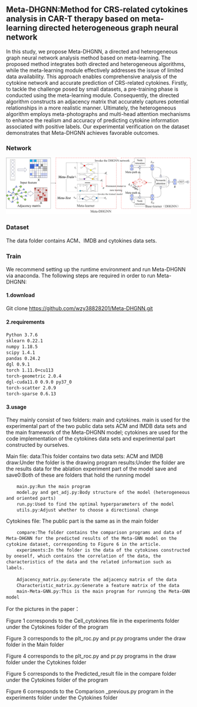 ## Meta-DHGNN:Method for CRS-related cytokines analysis in CAR-T therapy based on meta-learning directed heterogeneous graph neural network

In this study, we propose Meta-DHGNN, a directed and heterogeneous graph neural network analysis method based on meta-learning. The proposed method integrates both directed and heterogeneous algorithms, while the meta-learning module effectively addresses the issue of limited data availability. This approach enables comprehensive analysis of the cytokine network and accurate prediction of CRS-related cytokines. Firstly, to tackle the challenge posed by small datasets, a pre-training phase is conducted using the meta-learning module. Consequently, the directed algorithm constructs an adjacency matrix that accurately captures potential relationships in a more realistic manner. Ultimately, the heterogeneous algorithm employs meta-photographs and multi-head attention mechanisms to enhance the realism and accuracy of predicting cytokine information associated with positive labels. Our experimental verification on the dataset demonstrates that Meta-DHGNN achieves favorable outcomes.

### Network

![img](https://github.com/wzy38828201/Meta-DHGNN/blob/master/network.png)

### Dataset

The data folder contains ACM、IMDB and cytokines data sets.

### Train

We recommend setting up the runtime environment and run Meta-DHGNN via anaconda. The following steps are required in order to run Meta-DHGNN:

#### 1.download

Git clone https://github.com/wzy38828201/Meta-DHGNN.git

#### 2.requirements

```
Python 3.7.6
sklearn 0.22.1
numpy 1.18.5
scipy 1.4.1
pandas 0.24.2
dgl 0.9.1
torch 1.11.0+cu113
torch-geometric 2.0.4
dgl-cuda11.0 0.9.0 py37_0
torch-scatter 2.0.9
torch-sparse 0.6.13
```

#### 3.usage

They mainly consist of two folders: main and cytokines. main is used for the experimental part of the two public data sets ACM and IMDB data sets and the main framework of the Meta-DHGNN model; cytokines are used for the code implementation of the cytokines data sets and experimental part constructed by ourselves.

Main file:
        data:This folder contains two data sets: ACM and IMDB
        draw:Under the folder is the drawing program
        results:Under the folder are the results data for the ablation experiment part of the model
        save and save0:Both of these are folders that hold the running model
        

        main.py:Run the main program
        model.py and get_adj.py:Body structure of the model (heterogeneous and oriented parts)
        run.py:Used to find the optimal hyperparameters of the model
        utils.py:Adjust whether to choose a directional change

Cytokines file:
        The public part is the same as in the main folder
        
        compare:The folder contains the comparison programs and data of Meta-DHGNN for the predicted results of the Meta-GNN model on the cytokine dataset, corresponding to Figure 6 in the article.
        experiments:In the folder is the data of the cytokines constructed by oneself, which contains the correlation of the data, the characteristics of the data and the related information such as labels.
        
        Adjacency_matrix.py:Generate the adjacency matrix of the data
        Characteristic_matrix.py:Generate a feature matrix of the data
        main-Meta-GNN.py:This is the main program for running the Meta-GNN model

For the pictures in the paper：

Figure 1 corresponds to the Cell_cytokines file in the experiments folder under the Cytokines folder of the program

Figure 3 corresponds to the plt_roc.py and pr.py programs under the draw folder in the Main folder

Figure 4 corresponds to the plt_roc.py and pr.py programs in the draw folder under the Cytokines folder

Figure 5 corresponds to the Predicted_result file in the compare folder under the Cytokines folder of the program

Figure 6 corresponds to the Comparison _previous.py program in the experiments folder under the Cytokines folder